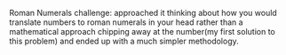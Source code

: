 Roman Numerals challenge: approached it thinking about how you would translate numbers to roman numerals in your head rather than a mathematical approach chipping away at the number(my first solution to this problem) and ended up with a much simpler methodology.
